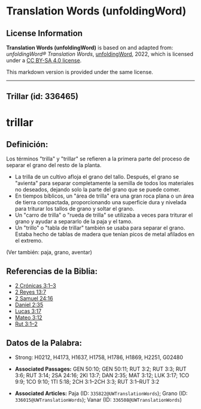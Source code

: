 # Translation Words (unfoldingWord)

## License Information

**Translation Words (unfoldingWord)** is based on and adapted from: _unfoldingWord® Translation Words_, [unfoldingWord](https://unfoldingword.org/utw), 2022, which is licensed under a [CC BY-SA 4.0 license](https://creativecommons.org/licenses/by-sa/4.0/legalcode.en).

This markdown version is provided under the same license.



--------------------------------

## Trillar (id: 336465)

trillar
=======

Definición:
-----------

Los términos "trilla" y "trillar" se refieren a la primera parte del proceso de separar el grano del resto de la planta.

* La trilla de un cultivo afloja el grano del tallo. Después, el grano se "avienta" para separar completamente la semilla de todos los materiales no deseados, dejando solo la parte del grano que se puede comer.
* En tiempos bíblicos, un "área de trilla" era una gran roca plana o un área de tierra compactada, proporcionando una superficie dura y nivelada para triturar los tallos de grano y soltar el grano.
* Un "carro de trilla" o "rueda de trilla" se utilizaba a veces para triturar el grano y ayudar a separarlo de la paja y el tamo.
* Un "trillo" o "tabla de trillar" también se usaba para separar el grano. Estaba hecho de tablas de madera que tenían picos de metal afilados en el extremo.

(Ver también: paja, grano, aventar)

Referencias de la Biblia:
-------------------------

* [2 Crónicas 3:1–3](https://ref.ly/2Chr3:1-2Chr3:3)
* [2 Reyes 13:7](https://ref.ly/2Kgs13:7)
* [2 Samuel 24:16](https://ref.ly/2Sam24:16)
* [Daniel 2:35](https://ref.ly/Dan2:35)
* [Lucas 3:17](https://ref.ly/Luke3:17)
* [Mateo 3:12](https://ref.ly/Matt3:12)
* [Rut 3:1–2](https://ref.ly/Ruth3:1-Ruth3:2)

Datos de la Palabra:
--------------------

* Strong: H0212, H4173, H1637, H1758, H1786, H1869, H2251, G02480

* **Associated Passages:** GEN 50:10; GEN 50:11; RUT 3:2; RUT 3:3; RUT 3:6; RUT 3:14; 2SA 24:16; 2KI 13:7; DAN 2:35; MAT 3:12; LUK 3:17; 1CO 9:9; 1CO 9:10; 1TI 5:18; 2CH 3:1–2CH 3:3; RUT 3:1–RUT 3:2
* **Associated Articles:** Paja (ID: `335822@UWTranslationWords`); Grano (ID: `336015@UWTranslationWords`); Vanar (ID: `336508@UWTranslationWords`)

